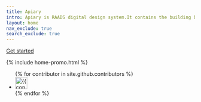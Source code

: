 ```yaml
---
title: Apiary
intro: Apiary is RAADS digital design system.It contains the building blocks for all digital applications maintained by the RAA digital team.
layout: home
nav_exclude: true
search_exclude: true
---
```



[Get started]({{site.baseurl}}/get-started/introduction)



{% include home-promo.html %}

<ul class="list-style-none">
{% for contributor in site.github.contributors %}
  <li class="d-inline-block mr-1">
     <a href="{{ contributor.html_url }}"><img src="{{ contributor.avatar_url }}" width="32" height="32" alt="{{ contributor.login }}"></a>
  </li>
{% endfor %}
</ul>
